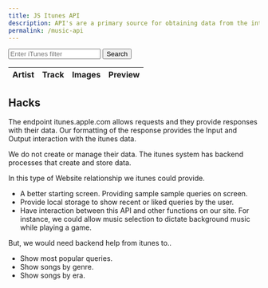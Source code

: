 ```yaml
---
title: JS Itunes API
description: API's are a primary source for obtaining data from the internet.  There is imformation in API's for almost any interest.
permalink: /music-api
---
```



<!-- Input box and button for filter -->
<div>
  <input type="text" id="filterInput" placeholder="Enter iTunes filter">
  <button onclick="fetchData()">Search</button>
</div>

<!-- HTML table fragment for page -->
<table>
  <thead>
    <tr>
      <th>Artist</th>
      <th>Track</th>
      <th>Images</th>
      <th>Preview</th>
    </tr>
  </thead>
  <tbody id="result">
    <!-- generated rows -->
  </tbody>
</table>

<!-- Script is laid out in a sequence (no function) and will execute when the page is loaded
<script>
  // prepare HTML result container for new output
  const resultContainer = document.getElementById("result");

  // function to fetch data based on user input
  function fetchData() {
    // clear previous results
    resultContainer.innerHTML = "";

    // get user input
    const filterInput = document.getElementById("filterInput");
    const filter = filterInput.value;

    // prepare fetch options
    const url = "https://itunes.apple.com/search?term=" + encodeURIComponent(filter);
    const headers = {
      method: 'GET',
      mode: 'cors',
      cache: 'default',
      credentials: 'omit',
      headers: {
        'Content-Type': 'application/json'
      },
    };

    // fetch the API
    fetch(url, headers)
      .then(response => {
        // check for response errors
        if (response.status !== 200) {
          const errorMsg = 'Database response error: ' + response.status;
          console.log(errorMsg);
          const tr = document.createElement("tr");
          const td = document.createElement("td");
          td.innerHTML = errorMsg;
          tr.appendChild(td);
          resultContainer.appendChild(tr);
          return;
        }
        // valid response will have JSON data
        response.json().then(data => {
          console.log(data);

          // Music data
        for (const row of data.results) {
            console.log(row);

            // tr for each row
            const tr = document.createElement("tr");
            // td for each column
            const artist = document.createElement("td");
            const track = document.createElement("td");
            const image = document.createElement("td");
            const preview = document.createElement("td");

            // data is specific to the API
            artist.innerHTML = row.artistName;
            track.innerHTML = row.trackName; 
            // create preview image
            const img = document.createElement("img");
            img.src = row.artworkUrl100;
            image.appendChild(img);
            // create preview player
            const audio = document.createElement("audio");
            audio.controls = true;
            const source = document.createElement("source");
            source.src = row.previewUrl;
            source.type = "audio/mp4";
            audio.appendChild(source);
            preview.appendChild(audio);

            // this builds td's into tr
            tr.appendChild(artist);
            tr.appendChild(track);
            tr.appendChild(image);
            tr.appendChild(preview);

            // add HTML to container
            resultContainer.appendChild(tr);
          }
        })
      })
      .catch(err => {
        console.error(err);
        const tr = document.createElement("tr");
        const td = document.createElement("td");
        td.innerHTML = err;
        tr.appendChild(td);
        resultContainer.appendChild(tr);
      });
  }
</script> -->

<script type="module">
    import { Requestor } from '{{site.baseurl}}/assets/js/itunes/api.js';

    const API_URL = "https://itunes.apple.com";
    const requestor = new Requestor(API_URL);

    async function runTests() {
        try {
            console.log("=== Test basic search ===");
            const result1 = await requestor.search({ term: 'jack johnson', limit: 10 });
            console.log("Basic search results:", result1);

            console.log("=== Test music specific search ===");
            const result2 = await requestor.searchMusic('taylor swift', { entity: 'album', limit: 5 });
            console.log("Music search results:", result2);

            console.log("=== Test advanced search ===");
            const result3 = await requestor.search({
                term: 'star wars',
                media: 'movie',
                country: 'US',
                limit: 25,
                explicit: 'No'
            });
            console.log("Advanced search results:", result3);
        } catch (error) {
            console.error('Test failed:', error);
        }
    }

    runTests();
</script>

## Hacks

The endpoint itunes.apple.com allows requests and they provide responses with their data.   Our formatting of the response provides the Input and Output interaction with the itunes data.  

We do not create or manage their data.  The itunes system has  backend processes that create and store data.  

In this type of Website relationship we itunes could provide.

- A better starting screen.  Providing sample sample queries on screen.
- Provide local storage to show recent or liked queries by the user.
- Have interaction between this API and other functions on our site.  For instance, we could allow music selection to dictate background music while playing a game.

But, we would need backend help from itunes to..

- Show most popular queries.
- Show songs by genre.
- Show songs by era.
